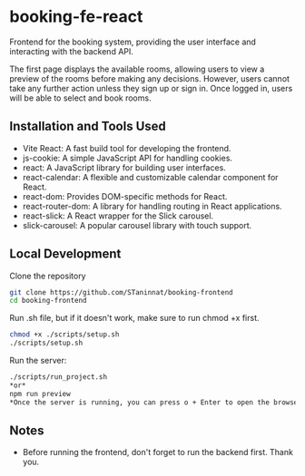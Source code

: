# booking-fe-react

Frontend for the booking system, providing the user interface and interacting with the backend API.

The first page displays the available rooms, allowing users to view a preview of the rooms before making any decisions. However, users cannot take any further action unless they sign up or sign in. Once logged in, users will be able to select and book rooms.

## Installation and Tools Used

- Vite React: A fast build tool for developing the frontend.
- js-cookie: A simple JavaScript API for handling cookies.
- react: A JavaScript library for building user interfaces.
- react-calendar: A flexible and customizable calendar component for React.
- react-dom: Provides DOM-specific methods for React.
- react-router-dom: A library for handling routing in React applications.
- react-slick: A React wrapper for the Slick carousel.
- slick-carousel: A popular carousel library with touch support.

## Local Development

Clone the repository

```bash
git clone https://github.com/STaninnat/booking-frontend
cd booking-frontend
```

Run .sh file, but if it doesn't work, make sure to run chmod +x first.

```bash
chmod +x ./scripts/setup.sh
./scripts/setup.sh
```

Run the server:

```bash
./scripts/run_project.sh
*or*
npm run preview
*Once the server is running, you can press o + Enter to open the browser, and press q + Enter to stop the server.*
```

## Notes

- Before running the frontend, don't forget to run the backend first. Thank you.
